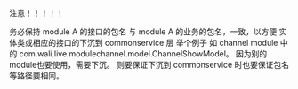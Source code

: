 注意！！！！！

务必保持 module A 的接口的包名 与 module A 的业务的包名，一致，以方便
实体类或相应的接口的下沉到 commonservice 层
举个例子
如 channel module 中的 com.wali.live.modulechannel.model.ChannelShowModel。
因为别的module也要使用，需要下沉。
则要保证下沉到 commonservice 时也要保证包名等路径要相同。